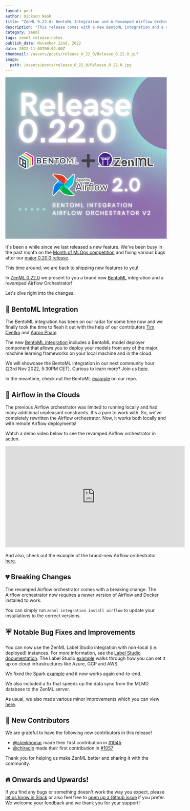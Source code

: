 ```yaml
---
layout: post
author: Dickson Neoh
title: "ZenML 0.22.0: BentoML Integration and A Revamped Airflow Orchestrator!"
description: "This release comes with a new BentoML integration and a reworked Airflow orchestrator. We've also improved the server related performance issues and other small fixes!"
category: zenml
tags: zenml release-notes
publish_date: November 22nd, 2022
date: 2022-11-05T00:02:00Z
thumbnail: /assets/posts/release_0_22_0/Release_0.22.0.gif
image:
  path: /assets/posts/release_0_22_0/Release_0.22.0.jpg
---
```


![Release 0.22.0](../assets/posts/release_0_22_0/Release_0.22.0.jpg)

It's been a while since we last released a new feature.
We've been busy in the past month on the [Month of MLOps competition](./2022-09-26-mlops-competition.md) and fixing various bugs after our [major 0.20.0 release](./2022-10-05-zenml-revamped.md).

This time around, we are back to shipping new features to you!

In [ZenML 0.22.0](https://github.com/zenml-io/zenml/releases/tag/0.22.0) we present to you a brand new [BentoML](https://www.bentoml.com/) integration and a revamped Airflow Orchestrator!

Let's dive right into the changes.

## 🤖 BentoML Integration
The BentoML integration has been on our radar for some time now and we finally took the time to flesh it out with the help of our contributors [Tim Cvetko](https://github.com/timothy102) and [Aaron Pham](https://github.com/aarnphm).

The new [BentoML integration](https://zenml.io/integrations/bentoml) includes a BentoML model deployer component that allows you to deploy your models from any of the major machine learning frameworks on your local machine and in the cloud.

We will showcase the BentoML integration in our next community hour (23rd Nov 2022, 5:30PM CET). 
Curious to learn more? Join us [here](https://zenml.io/meet).

In the meantime, check out the BentoML [example]((https://github.com/zenml-io/zenml/tree/main/examples/bentoml_deployment)) on our repo.

## 🚀 Airflow in the Clouds

The previous Airflow orchestrator was limited to running locally and had many additional unpleasant constraints.
It's a pain to work with. So, we've completely rewritten the Airflow orchestrator. Now, it works both locally and with remote Airflow deployments!

Watch a demo video below to see the revamped Airflow orchestrator in action.
<iframe width="560" height="316" src="https://www.youtube-nocookie.com/embed/v-tEm4O61Y8" title="YouTube video player" frameborder="0" allow="accelerometer; autoplay; clipboard-write; encrypted-media; gyroscope; picture-in-picture" allowfullscreen></iframe>

And also, check out the example of the brand-new Airflow orchestrator [here](https://github.com/zenml-io/zenml/tree/main/examples/airflow_orchestration).


## 💔 Breaking Changes

The revamped Airflow orchestrator comes with a breaking change. 
The Airflow orchestrator now requires a newer version of Airflow and Docker installed to work.

You can simply run `zenml integration install airflow` to update your installations to the correct versions.

## ☔ Notable Bug Fixes and Improvements

You can now use the ZenML Label Studio integration with non-local (i.e. deployed) instances. For more information, see the [Label Studio documentation](https://docs.zenml.io/component-gallery/annotators/label-studio).
The Label Studio [example](https://github.com/zenml-io/zenml/tree/main/examples/label_studio_annotation) walks through how you can set it up on cloud infrastructures like Azure, GCP and AWS.

We fixed the Spark [example](https://github.com/zenml-io/zenml/tree/main/examples/spark_distributed_programming) and it now works again end-to-end.

We also included a fix that speeds up the data sync from the MLMD database to the ZenML server. 

As usual, we also made various minor improvements which you can view [here](https://github.com/zenml-io/zenml/releases/edit/0.22.0).

## 🤗 New Contributors

We are grateful to have the following new contributors in this release!

* [@sheikhomar](https://github.com/sheikhomar) made their first contribution in [#1045](https://github.com/zenml-io/zenml/pull/1045)
* [@chiragjn](https://github.com/chiragjn) made their first contribution in [#1057](https://github.com/zenml-io/zenml/pull/1057)

Thank you for helping us make ZenML better and sharing it with the community.

## 🔥 Onwards and Upwards!

If you find any bugs or something doesn't work the way you expect, please [let
us know in Slack](https://zenml.io/slack-invite) or also feel free to [open up a
Github issue](https://github.com/zenml-io/zenml/issues/new/choose) if you
prefer. We welcome your feedback and we thank you for your support!
